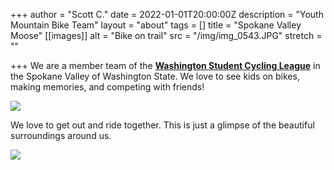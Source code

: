 +++
author = "Scott C."
date = 2022-01-01T20:00:00Z
description = "Youth Mountain Bike Team"
layout = "about"
tags = []
title = "Spokane Valley Moose"
[[images]]
alt = "Bike on trail"
src = "/img/img_0543.JPG"
stretch = ""

+++
We are a member team of the [**Washington Student Cycling League**](https://www.spokanemtb.org/#) in the Spokane Valley of Washington State. We love to see kids on bikes, making memories, and competing with friends!

![](/img/logo.png)

We love to get out and ride together.  This is just a glimpse of the beautiful surroundings around us.

![](/img/img_0543.JPG)